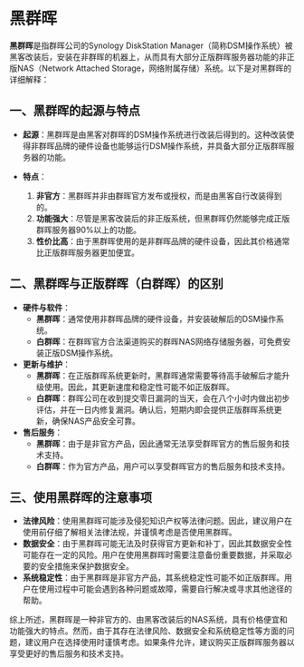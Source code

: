 # 黑群晖

**黑群晖**是指群晖公司的Synology DiskStation Manager（简称DSM操作系统）被黑客改装后，安装在非群晖的机器上，从而具有大部分正版群晖服务器功能的非正版NAS（Network Attached Storage，网络附属存储）系统。以下是对黑群晖的详细解释：

## 一、黑群晖的起源与特点

* **起源**：黑群晖是由黑客对群晖的DSM操作系统进行改装后得到的。这种改装使得非群晖品牌的硬件设备也能够运行DSM操作系统，并具备大部分正版群晖服务器的功能。
* **特点**：

  1. **非官方**：黑群晖并非由群晖官方发布或授权，而是由黑客自行改装得到的。
  2. **功能强大**：尽管是黑客改装后的非正版系统，但黑群晖仍然能够完成正版群晖服务器90%以上的功能。
  3. **性价比高**：由于黑群晖使用的是非群晖品牌的硬件设备，因此其价格通常比正版群晖服务器更加便宜。

## 二、黑群晖与正版群晖（白群晖）的区别

* **硬件与软件**：
  * **黑群晖**：通常使用非群晖品牌的硬件设备，并安装破解后的DSM操作系统。
  * **白群晖**：在群晖官方合法渠道购买的群晖NAS网络存储服务器，可免费安装正版DSM操作系统。
* **更新与维护**：
  * **黑群晖**：在正版群晖系统更新时，黑群晖通常需要等待高手破解后才能升级使用。因此，其更新速度和稳定性可能不如正版群晖。
  * **白群晖**：群晖公司在收到提交零日漏洞的当天，会在八个小时内做出初步评估，并在一日内修复漏洞。确认后，短期内即会提供正版群晖系统更新，确保NAS产品安全可靠。
* **售后服务**：
  * **黑群晖**：由于是非官方产品，因此通常无法享受群晖官方的售后服务和技术支持。
  * **白群晖**：作为官方产品，用户可以享受群晖官方的售后服务和技术支持。

## 三、使用黑群晖的注意事项

* **法律风险**：使用黑群晖可能涉及侵犯知识产权等法律问题。因此，建议用户在使用前仔细了解相关法律法规，并谨慎考虑是否使用黑群晖。
* **数据安全**：由于黑群晖可能无法及时获得官方更新和补丁，因此其数据安全性可能存在一定的风险。用户在使用黑群晖时需要注意备份重要数据，并采取必要的安全措施来保护数据安全。
* **系统稳定性**：由于黑群晖是非官方产品，其系统稳定性可能不如正版群晖。用户在使用过程中可能会遇到各种问题或故障，需要自行解决或寻求其他途径的帮助。

综上所述，黑群晖是一种非官方的、由黑客改装后的NAS系统，具有价格便宜和功能强大的特点。然而，由于其存在法律风险、数据安全和系统稳定性等方面的问题，建议用户在选择使用时谨慎考虑。如果条件允许，建议购买正版群晖服务器以享受更好的售后服务和技术支持。
